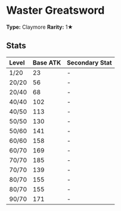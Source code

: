 # Waster Greatsword

**Type:** Claymore
**Rarity:** 1★

## Stats

| Level | Base ATK | Secondary Stat |
| :--- | :--- | :--- |
| 1/20 | 23 | - |
| 20/20 | 56 | - |
| 20/40 | 68 | - |
| 40/40 | 102 | - |
| 40/50 | 113 | - |
| 50/50 | 130 | - |
| 50/60 | 141 | - |
| 60/60 | 158 | - |
| 60/70 | 169 | - |
| 70/70 | 185 | - |
| 70/70 | 139 | - |
| 80/70 | 155 | - |
| 80/70 | 155 | - |
| 90/70 | 171 | - |

